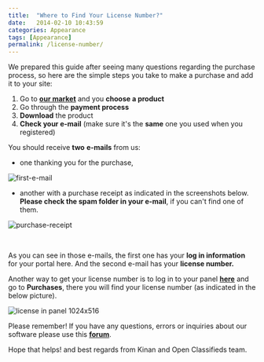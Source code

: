 ```yaml
---
title:  "Where to Find Your License Number?"
date:   2014-02-10 10:43:59
categories: Appearance
tags: [Appearance]
permalink: /license-number/
---
```

We prepared this guide after seeing many questions regarding the purchase process, so here are the simple steps you take to make a purchase and add it to your site:

1. Go to **[our market](http://open-classifieds.com/market/)** and you **choose a product** 
2. Go through the **payment process** 
3. **Download** the product 
4. **Check your e-mail** (make sure it's the **same** one you used when you registered)

You should receive **two** **e-mails** from us:

* one thanking you for the purchase,
  
![first-e-mail](http://open-classifieds.com/wp-content/uploads/2014/02/first-e-mail.png) 

* another with a purchase receipt as indicated in the screenshots below. **Please check the spam folder in your e-mail**, if you can't find one of them.
  
![purchase-receipt](http://open-classifieds.com/wp-content/uploads/2014/02/purchase-receipt1.png)

<br>

As you can see in those e-mails, the first one has your **log in information** for your portal here. And the second e-mail has your **license number.**

Another way to get your license number is to log in to your panel **[here](http://market.open-classifieds.com/oc-panel/auth/login)** and go to **Purchases**, there you will find your license number (as indicated in the below picture).

![license in panel 1024x516](http://open-classifieds.com/wp-content/uploads/2014/02/license-in-panel-1024x516.png)

Please remember! If you have any questions, errors or inquiries about our software please use this **[forum](http://forums.open-classifieds.com/)**. 

Hope that helps! and best regards from Kinan and Open Classifieds team.


